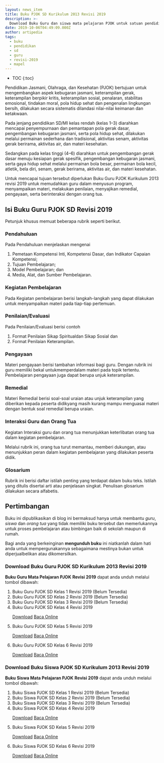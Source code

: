 ```yaml
---
layout: news_item
title: Buku PJOK SD Kurikulum 2013 Revisi 2019
description: >-
  Download Buku Guru dan siswa mata pelajaran PJOK untuk satuan pendidikan sekolah dasar (SD) kurikulum 2013 revisi 2019. Buku paket revisi terbaru semua kelas.
date: 2019-10-06T04:49:09.000Z
author: artipedia
tags:
  - buku
  - pendidikan
  - sd
  - guru
  - revisi-2019
  - mapel
---
```



* TOC
{:toc}

Pendidikan Jasmani, Olahraga, dan Kesehatan (PJOK) bertujuan untuk mengembangkan aspek kebugaran jasmani, keterampilan gerak, keterampilan berpikir kritis, keterampilan sosial, penalaran, stabilitas emosional, tindakan moral, pola hidup sehat dan pengenalan lingkungan bersih, dilakukan secara sistematis dilandasi nilai-nilai keimanan dan ketakwaan.

Pada jenjang pendidikan SD/MI kelas rendah (kelas 1–3) diarahkan mencapai penyempurnaan dan pemantapan pola gerak dasar, pengembangan kebugaran jasmani, serta pola hidup sehat, dilakukan melalui permainan sederhana dan tradisional, aktivitas senam, aktivitas gerak berirama, aktivitas air, dan materi kesehatan.

Sedangkan pada kelas tinggi (4–6) diarahkan untuk pengembangan gerak dasar menuju kesiapan gerak spesifik, pengembangan kebugaran jasmani, serta gaya hidup sehat melalui permainan bola besar, permainan bola kecil, atletik, bela diri, senam, gerak berirama, aktivitas air, dan materi kesehatan.

Untuk mencapai tujuan tersebut diperlukan Buku Guru PJOK Kurikulum 2013 revisi 2019 untuk memudahkan guru dalam menyusun program, menyampaikan materi, melakukan penilaian, menyajikan remedial, pengayaan, serta berinteraksi dengan orang tua.

## Isi Buku Guru PJOK SD Revisi 2019
Petunjuk khusus memuat beberapa rubrik seperti berikut.

### Pendahuluan
Pada Pendahuluan menjelaskan mengenai
1. Pemetaan Kompetensi Inti, Kompetensi Dasar, dan Indikator Capaian Kompetensi;
2. Tujuan Pembelajaran;
3. Model Pembelajaran; dan
4. Media, Alat, dan Sumber Pembelajaran.

### Kegiatan Pembelajaran
Pada Kegiatan pembelajaran berisi langkah-langkah yang dapat dilakukan untuk menyampaikan materi pada tiap-tiap pertemuan.

### Penilaian/Evaluasi
Pada Penilaian/Evaluasi berisi contoh
1. Format Penilaian Sikap Spiritualdan Sikap Sosial dan
2. Format Penilaian Keterampilan.

### Pengayaan
Materi pengayaan berisi tambahan informasi bagi guru. Dengan rubrik ini guru memiliki bekal untukmemperdalam materi pada topik tertentu. Pembelajaran pengayaan juga dapat berupa unjuk keterampilan.


### Remedial
Materi Remedial berisi soal-soal uraian atau unjuk keterampilan yang diberikan kepada peserta didikyang masih kurang mampu menguasai materi dengan bentuk soal remedial berupa uraian.

### Interaksi Guru dan Orang Tua
Kegiatan Interaksi guru dan orang tua menunjukkan keterlibatan orang tua dalam kegiatan pembelajaran.

Melalui rubrik ini, orang tua turut memantau, memberi dukungan, atau menunjukkan peran dalam kegiatan pembelajaran yang dilakukan peserta didik.

### Glosarium
Rubrik ini berisi daftar istilah penting yang terdapat dalam buku teks. Istilah yang ditulis disertai arti atau penjelasan singkat. Penulisan glosarium dilakukan secara alfabetis.

## Pertimbangan
Buku ini dipublikasikan di blog ini bermaksud hanya untuk membantu _guru_, _siswa_ dan _orang tua_ yang tidak memiliki buku tersebut dan memerlukannya untuk proses pembelajaran atau bimbingan baik di sekolah maupun di rumah.

Bagi anda yang berkeinginan <b>mengunduh buku</b> ini niatkanlah dalam hati anda untuk mempergunakannya sebagaimana mestinya bukan untuk diperjualbelikan atau dikomersilkan.
  
### Download Buku Guru PJOK SD Kurikulum 2013 Revisi 2019
**Buku Guru Mata Pelajaran PJOK** **Revisi 2019** dapat anda unduh melalui tombol dibawah:
1. Buku Guru PJOK SD Kelas 1 Revisi 2019 (Belum Tersedia)
2. Buku Guru PJOK SD Kelas 2 Revisi 2019 (Belum Tersedia)
3. Buku Guru PJOK SD Kelas 3 Revisi 2019 (Belum Tersedia)
4. Buku Guru PJOK SD Kelas 4 Revisi 2019 <p><a class="button download" href="https://docs.google.com/uc?export=download&id=1Q9UZ6qj9v-MtQf7C9gLcd47De8tzRUaC" rel="nofollow" target="_blank" title="Download">Download</a> <a class="button demo open-dialog" href="https://drive.google.com/file/d/1Q9UZ6qj9v-MtQf7C9gLcd47De8tzRUaC/preview" Title="Baca Online" rel="nofollow">Baca Online</a></p>
5. Buku Guru PJOK SD Kelas 5 Revisi 2019 <p><a class="button download" href="https://docs.google.com/uc?export=download&id=1dUH1bLWFkCuZyZN-pzqyajtjj8eCx_Yc" rel="nofollow" target="_blank" title="Download">Download</a> <a class="button demo open-dialog" href="https://drive.google.com/file/d/1dUH1bLWFkCuZyZN-pzqyajtjj8eCx_Yc/preview" Title="Baca Online" rel="nofollow">Baca Online</a></p>
6. Buku Guru PJOK SD Kelas 6 Revisi 2019 <p><a class="button download" href="https://docs.google.com/uc?export=download&id=1Ycc7sR6oSr1EOUy18kB1BubdcFbZXam4" rel="nofollow" target="_blank" title="Download">Download</a> <a class="button demo open-dialog" href="https://drive.google.com/file/d/1Ycc7sR6oSr1EOUy18kB1BubdcFbZXam4/preview" Title="Baca Online" rel="nofollow">Baca Online</a></p>

### Download Buku Siswa PJOK SD Kurikulum 2013 Revisi 2019
**Buku Siswa Mata Pelajaran  PJOK** **Revisi 2019** dapat anda unduh melalui tombol dibawah:
1. Buku Siswa PJOK SD Kelas 1 Revisi 2019 (Belum Tersedia)
2. Buku Siswa PJOK SD Kelas 2 Revisi 2019 (Belum Tersedia)
3. Buku Siswa PJOK SD Kelas 3 Revisi 2019 (Belum Tersedia)
4. Buku Siswa PJOK SD Kelas 4 Revisi 2019 <p><p><a class="button download" href="https://docs.google.com/uc?export=download&id=1lqdvQPYGXwUFC8oOUY137LEGYGQkNv5M" rel="nofollow" target="_blank" title="Download">Download</a> <a class="button demo open-dialog" href="https://drive.google.com/file/d/1lqdvQPYGXwUFC8oOUY137LEGYGQkNv5M/preview" Title="Baca Online" rel="nofollow">Baca Online</a></p>
5. Buku Siswa PJOK SD Kelas 5 Revisi 2019 <p><a class="button download" href="https://docs.google.com/uc?export=download&id=12_xQrrhe4gC-junu8uQ8W6ne60wBTaLH" rel="nofollow" target="_blank" title="Download">Download</a> <a class="button demo open-dialog" href="https://drive.google.com/file/d/12_xQrrhe4gC-junu8uQ8W6ne60wBTaLH/preview" Title="Baca Online" rel="nofollow">Baca Online</a></p>
6. Buku Siswa PJOK SD Kelas 6 Revisi 2019 <p><a class="button download" href="https://docs.google.com/uc?export=download&id=14QVcTvQR2FP6X9Q5pYDaCUdfb9oYybq3" rel="nofollow" target="_blank" title="Download">Download</a> <a class="button demo open-dialog" href="https://drive.google.com/file/d/14QVcTvQR2FP6X9Q5pYDaCUdfb9oYybq3/preview" Title="Baca Online" rel="nofollow">Baca Online</a></p>

